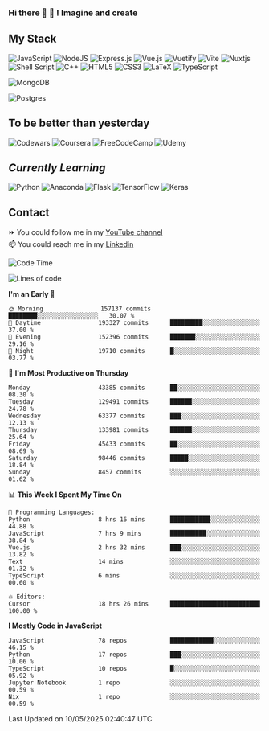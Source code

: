 ### Hi there 👋 🤖 ! Imagine and create

## My Stack
![JavaScript](https://img.shields.io/badge/javascript-%23323330.svg?style=for-the-badge&logo=javascript&logoColor=%23F7DF1E) ![NodeJS](https://img.shields.io/badge/node.js-6DA55F?style=for-the-badge&logo=node.js&logoColor=white) <img alt="Express.js" src="https://img.shields.io/badge/express.js%20-%23404d59.svg?&style=for-the-badge"/> ![Vue.js](https://img.shields.io/badge/vuejs-%2335495e.svg?style=for-the-badge&logo=vuedotjs&logoColor=%234FC08D) ![Vuetify](https://img.shields.io/badge/Vuetify-1867C0?style=for-the-badge&logo=vuetify&logoColor=AEDDFF) ![Vite](https://img.shields.io/badge/vite-%23646CFF.svg?style=for-the-badge&logo=vite&logoColor=white) ![Nuxtjs](https://img.shields.io/badge/Nuxt-002E3B?style=for-the-badge&logo=nuxtdotjs&logoColor=#00DC82) ![Shell Script](https://img.shields.io/badge/shell_script-%23121011.svg?style=for-the-badge&logo=gnu-bash&logoColor=white) ![C++](https://img.shields.io/badge/c++-%2300599C.svg?style=for-the-badge&logo=c%2B%2B&logoColor=white) ![HTML5](https://img.shields.io/badge/html5-%23E34F26.svg?style=for-the-badge&logo=html5&logoColor=white) ![CSS3](https://img.shields.io/badge/css3-%231572B6.svg?style=for-the-badge&logo=css3&logoColor=white) ![LaTeX](https://img.shields.io/badge/latex-%23008080.svg?style=for-the-badge&logo=latex&logoColor=white) ![TypeScript](https://img.shields.io/badge/typescript-%23007ACC.svg?style=for-the-badge&logo=typescript&logoColor=white)
<div>
  <img alt="MongoDB" src ="https://img.shields.io/badge/MongoDB-%234ea94b.svg?&style=for-the-badge&logo=mongodb&logoColor=white"/>
  
  ![Postgres](https://img.shields.io/badge/postgres-%23316192.svg?style=for-the-badge&logo=postgresql&logoColor=white)
</div>

## To be better than yesterday
![Codewars](https://img.shields.io/badge/Codewars-B1361E?style=for-the-badge&logo=codewars&logoColor=grey)
  ![Coursera](https://img.shields.io/badge/Coursera-%230056D2.svg?style=for-the-badge&logo=Coursera&logoColor=white)
  ![FreeCodeCamp](https://img.shields.io/badge/Freecodecamp-%23123.svg?&style=for-the-badge&logo=freecodecamp&logoColor=green)
  ![Udemy](https://img.shields.io/badge/Udemy-A435F0?style=for-the-badge&logo=Udemy&logoColor=white)

## *Currently Learning*
![Python](https://img.shields.io/badge/python-3670A0?style=for-the-badge&logo=python&logoColor=ffdd54) ![Anaconda](https://img.shields.io/badge/Anaconda-%2344A833.svg?style=for-the-badge&logo=anaconda&logoColor=white) 
![Flask](https://img.shields.io/badge/flask-%23000.svg?style=for-the-badge&logo=flask&logoColor=white) ![TensorFlow](https://img.shields.io/badge/TensorFlow-%23FF6F00.svg?style=for-the-badge&logo=TensorFlow&logoColor=white) ![Keras](https://img.shields.io/badge/Keras-%23D00000.svg?style=for-the-badge&logo=Keras&logoColor=white)

## Contact
⏩ You could follow me in my <a href="https://www.youtube.com/c/ViktorJimenezF" target="blank">YouTube channel</a>   <br>
📫 You could reach me in my <a href="https://www.linkedin.com/in/victorjuanjimenez/" target="blank">Linkedin</a>  

<!--START_SECTION:waka-->
![Code Time](http://img.shields.io/badge/Code%20Time-3%2C480%20hrs%2058%20mins-blue)

![Lines of code](https://img.shields.io/badge/From%20Hello%20World%20I%27ve%20Written-724.4%20million%20lines%20of%20code-blue)

**I'm an Early 🐤** 

```text
🌞 Morning                157137 commits      ████████░░░░░░░░░░░░░░░░░   30.07 % 
🌆 Daytime                193327 commits      █████████░░░░░░░░░░░░░░░░   37.00 % 
🌃 Evening                152396 commits      ███████░░░░░░░░░░░░░░░░░░   29.16 % 
🌙 Night                  19710 commits       █░░░░░░░░░░░░░░░░░░░░░░░░   03.77 % 
```
📅 **I'm Most Productive on Thursday** 

```text
Monday                   43385 commits       ██░░░░░░░░░░░░░░░░░░░░░░░   08.30 % 
Tuesday                  129491 commits      ██████░░░░░░░░░░░░░░░░░░░   24.78 % 
Wednesday                63377 commits       ███░░░░░░░░░░░░░░░░░░░░░░   12.13 % 
Thursday                 133981 commits      ██████░░░░░░░░░░░░░░░░░░░   25.64 % 
Friday                   45433 commits       ██░░░░░░░░░░░░░░░░░░░░░░░   08.69 % 
Saturday                 98446 commits       █████░░░░░░░░░░░░░░░░░░░░   18.84 % 
Sunday                   8457 commits        ░░░░░░░░░░░░░░░░░░░░░░░░░   01.62 % 
```


📊 **This Week I Spent My Time On** 

```text
💬 Programming Languages: 
Python                   8 hrs 16 mins       ███████████░░░░░░░░░░░░░░   44.88 % 
JavaScript               7 hrs 9 mins        ██████████░░░░░░░░░░░░░░░   38.84 % 
Vue.js                   2 hrs 32 mins       ███░░░░░░░░░░░░░░░░░░░░░░   13.82 % 
Text                     14 mins             ░░░░░░░░░░░░░░░░░░░░░░░░░   01.32 % 
TypeScript               6 mins              ░░░░░░░░░░░░░░░░░░░░░░░░░   00.60 % 

🔥 Editors: 
Cursor                   18 hrs 26 mins      █████████████████████████   100.00 % 
```

**I Mostly Code in JavaScript** 

```text
JavaScript               78 repos            ████████████░░░░░░░░░░░░░   46.15 % 
Python                   17 repos            ███░░░░░░░░░░░░░░░░░░░░░░   10.06 % 
TypeScript               10 repos            █░░░░░░░░░░░░░░░░░░░░░░░░   05.92 % 
Jupyter Notebook         1 repo              ░░░░░░░░░░░░░░░░░░░░░░░░░   00.59 % 
Nix                      1 repo              ░░░░░░░░░░░░░░░░░░░░░░░░░   00.59 % 
```




 Last Updated on 10/05/2025 02:40:47 UTC
<!--END_SECTION:waka-->

<!--
**ViktorJJF/ViktorJJF** is a ✨ _special_ ✨ repository because its `README.md` (this file) appears on your GitHub profile.



Here are some ideas to get you started:

- 🔭 I’m currently working on ...
- 🌱 I’m currently learning ...
- 👯 I’m looking to collaborate on ...
- 🤔 I’m looking for help with ...
- 💬 Ask me about ...
- 📫 How to reach me: ...
- 😄 Pronouns: ...
- ⚡ Fun fact: ...
-->
